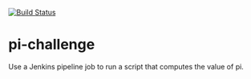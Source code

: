 [![Build Status](http://52.73.115.159/buildStatus/icon?job=pi-challenge&build=4)](http://52.73.115.159/job/pi-challenge/4/)

# pi-challenge
Use a Jenkins pipeline job to run a script that computes the value of pi.
